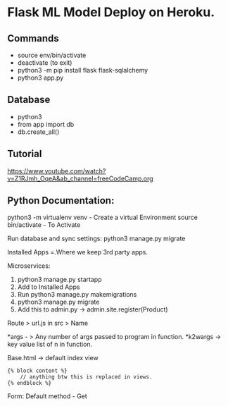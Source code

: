 # Flask ML Model Deploy on Heroku.


## Commands

- source env/bin/activate
- deactivate (to exit)
- python3 -m pip install flask flask-sqlalchemy
- python3 app.py


## Database
- python3
- from app import db
- db.create_all()

## Tutorial

https://www.youtube.com/watch?v=Z1RJmh_OqeA&ab_channel=freeCodeCamp.org


## Python Documentation:

python3 -m virtualenv venv - Create a virtual Environment
source bin/activate - To Activate

Run database and sync settings: python3 manage.py migrate

Installed Apps =.Where we keep 3rd party apps.

Microservices:
1. python3 manage.py startapp <name of service>
2. Add <name of service> to Installed Apps
3. Run python3 manage.py makemigrations
4. python3 manage.py migrate
5. Add this to admin.py -> admin.site.register(Product)

Route > url.js in src > Name

*args - > Any number of args passed to program in function.
*k2wargs -> key value list of n in function.

Base.html -> default index view


```
{% block content %}
    // anything btw this is replaced in views.
{% endblock %}
```

Form:
Default method - Get

